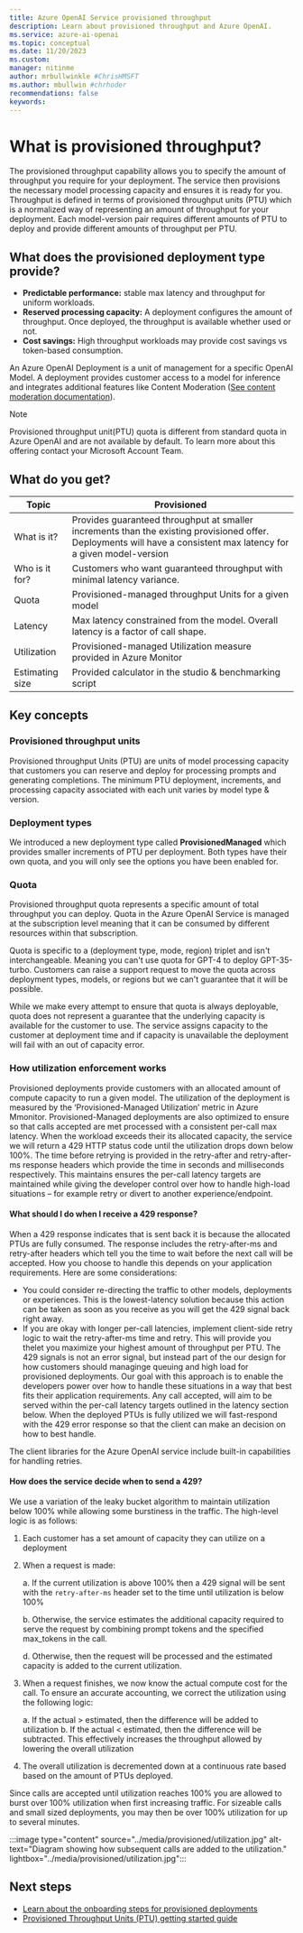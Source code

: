 ```yaml
---
title: Azure OpenAI Service provisioned throughput
description: Learn about provisioned throughput and Azure OpenAI. 
ms.service: azure-ai-openai
ms.topic: conceptual 
ms.date: 11/20/2023
ms.custom: 
manager: nitinme
author: mrbullwinkle #ChrisHMSFT
ms.author: mbullwin #chrhoder
recommendations: false
keywords: 
---
```


# What is provisioned throughput?

The provisioned throughput capability allows you to specify the amount of throughput you require for your deployment. The service then provisions the necessary model processing capacity and ensures it is ready for you. Throughput is defined in terms of provisioned throughput units (PTU) which is a normalized way of representing an amount of throughput for your deployment. Each model-version pair requires different amounts of PTU to deploy and provide different amounts of throughput per PTU.

## What does the provisioned deployment type provide?

- **Predictable performance:** stable max latency and throughput for uniform workloads. 
- **Reserved processing capacity:** A deployment configures the amount of throughput. Once deployed, the throughput is available whether used or not.
- **Cost savings:** High throughput workloads may provide cost savings vs token-based consumption.

An Azure OpenAI Deployment is a unit of management for a specific OpenAI Model. A deployment provides customer access to a model for inference and integrates additional features like Content Moderation ([See content moderation documentation](content-filter.md)).

> [!NOTE]
> Provisioned throughput unit(PTU) quota is different from standard quota in Azure OpenAI and are not available by default. To learn more about this offering contact your Microsoft Account Team.

## What do you get?

|Topic | Provisioned|
|---|---|
| What is it? | Provides guaranteed throughput at smaller increments than the existing provisioned offer. Deployments will have a consistent max latency for a given model-version |
| Who is it for? | Customers who want guaranteed throughput with minimal latency variance. |
| Quota | Provisioned-managed throughput Units for a given model |
| Latency | Max latency constrained from the model. Overall latency is a factor of call shape.  |
| Utilization | Provisioned-managed Utilization measure provided in Azure Monitor |
| Estimating size | Provided calculator in the studio & benchmarking script |

## Key concepts

### Provisioned throughput units

Provisioned throughput Units (PTU) are units of model processing capacity that customers you can reserve and deploy for processing prompts and generating completions. The minimum PTU deployment, increments, and processing capacity associated with each unit varies by model type & version.

### Deployment types

We introduced a new deployment type called **ProvisionedManaged** which provides smaller increments of PTU per deployment. Both types have their own quota, and you will only see the options you have been enabled for.

### Quota

Provisioned throughput quota represents a specific amount of total throughput you can deploy. Quota in the Azure OpenAI Service is managed at the subscription level meaning that it can be consumed by different resources within that subscription.

Quota is specific to a (deployment type, mode, region) triplet and isn't interchangeable. Meaning you can't use quota for GPT-4 to deploy GPT-35-turbo. Customers can raise a support request to move the quota across deployment types, models, or regions but we can't guarantee that it will be possible.

While we make every attempt to ensure that quota is always deployable, quota does not represent a guarantee that the underlying capacity is available for the customer to use. The service assigns capacity to the customer at deployment time and if capacity is unavailable the deployment will fail with an out of capacity error.


### How utilization enforcement works
Provisioned deployments provide customers with an allocated amount of compute capacity to run a given model. The utilization of the deployment is measured by the ‘Provisioned-Managed Utilization’ metric in Azure Mmonitor. Provisioned-Managed deployments are also optimized to ensure so that calls accepted are met processed with a consistent per-call max latency. When the workload exceeds their its allocated capacity, the service we will return a 429 HTTP status code until the utilization drops down below 100%. The time before retrying is provided in the retry-after and retry-after-ms response headers which provide the time in seconds and milliseconds respectively.  This maintains ensures the per-call latency targets are maintained while giving the developer control over how to handle high-load situations – for example retry or divert to another experience/endpoint. 


#### What should  I do when I receive a 429 response?
When a 429 response indicates that is sent back it is because the allocated PTUs are fully consumed. The response includes the retry-after-ms and retry-after headers which tell you the time to wait before the next call will be accepted. How you choose to handle this depends on your application requirements. Here are some considerations:
-	You could consider re-directing the traffic to other models, deployments or experiences. This is the lowest-latency solution because this action can be taken as soon as you receive as you will get the 429 signal back right away.
-	If you are okay with longer per-call latencies, implement client-side retry logic to wait the retry-after-ms time and retry. This will provide you thelet you maximize your  highest amount of throughput per PTU.
The 429 signals is not an error signal, but instead part of the our design for how customers should managinge queuing and high load for provisioned deployments. Our goal with this approach is to enable the developers power over how to handle these situations in a way that best fits their application requirements. Any call accepted, will aim to be served within the per-call latency  targets outlined in the latency section below. When the deployed PTUs is fully utilized we will fast-respond with the 429 error response so that the client can make an decision on how to best handle.

The client libraries for the Azure OpenAI service include built-in capabilities for handling retries. 


#### How does the service decide when to send a 429?
We use a variation of the leaky bucket algorithm to maintain utilization below 100% while allowing some burstiness in the traffic. The high-level logic is as follows:
1.	Each customer has a set amount of capacity they can utilize on a deployment
2.	When a request is made:

    a.	If the current utilization is above 100% then a 429 signal will be sent with the `retry-after-ms` header set to the time until utilization is below 100%
     
    b.	Otherwise, the service estimates the additional capacity required to serve the request by combining prompt tokens and the specified max_tokens in the call. 

    d.	Otherwise, then the request will be processed and the estimated capacity is added to the current utilization.

3.	When a request finishes, we now know the actual compute cost for the call. To ensure an accurate accounting, we correct the utilization using the following logic:

    a.	If the actual > estimated, then the difference will be added to utilization
    b.	If the actual < estimated, then the difference will be subtracted. This effectively increases the throughput allowed by lowering the overall utilization

4.	The overall utilization is decremented down at a continuous rate based based on the amount of PTUs deployed. 

Since calls are accepted until utilization reaches 100% you are allowed to burst over 100% utilization when first increasing traffic. For sizeable calls and small sized deployments, you may then be over 100% utilization for up to several minutes.


:::image type="content" source="../media/provisioned/utilization.jpg" alt-text="Diagram showing how subsequent calls are added to the utilization." lightbox="../media/provisioned/utilization.jpg":::



## Next steps

- [Learn about the onboarding steps for provisioned deployments](../how-to/provisioned-throughput-onboarding.md)
- [Provisioned Throughput Units (PTU) getting started guide](./provisioned-get-started.md) 
